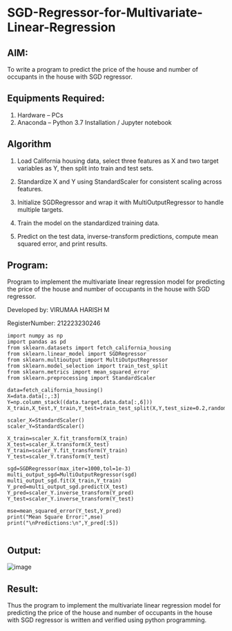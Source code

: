 # SGD-Regressor-for-Multivariate-Linear-Regression

## AIM:
To write a program to predict the price of the house and number of occupants in the house with SGD regressor.

## Equipments Required:
1. Hardware – PCs
2. Anaconda – Python 3.7 Installation / Jupyter notebook

## Algorithm
1. Load California housing data, select three features as X and two target variables as Y, then split into train and test sets.
   
2. Standardize X and Y using StandardScaler for consistent scaling across features.

3. Initialize SGDRegressor and wrap it with MultiOutputRegressor to handle multiple targets.

4. Train the model on the standardized training data.

5. Predict on the test data, inverse-transform predictions, compute mean squared error, and print results.
   
## Program:

Program to implement the multivariate linear regression model for predicting the price of the house and number of occupants in the house with SGD regressor.

Developed by: VIRUMAA HARISH M

RegisterNumber: 212223230246
```
import numpy as np
import pandas as pd
from sklearn.datasets import fetch_california_housing
from sklearn.linear_model import SGDRegressor
from sklearn.multioutput import MultiOutputRegressor
from sklearn.model_selection import train_test_split
from sklearn.metrics import mean_squared_error
from sklearn.preprocessing import StandardScaler

data=fetch_california_housing()
X=data.data[:,:3]
Y=np.column_stack((data.target,data.data[:,6]))
X_train,X_test,Y_train,Y_test=train_test_split(X,Y,test_size=0.2,random_state=42)

scaler_X=StandardScaler()
scaler_Y=StandardScaler()

X_train=scaler_X.fit_transform(X_train)
X_test=scaler_X.transform(X_test)
Y_train=scaler_Y.fit_transform(Y_train)
Y_test=scaler_Y.transform(Y_test)

sgd=SGDRegressor(max_iter=1000,tol=1e-3)
multi_output_sgd=MultiOutputRegressor(sgd)
multi_output_sgd.fit(X_train,Y_train)
Y_pred=multi_output_sgd.predict(X_test)
Y_pred=scaler_Y.inverse_transform(Y_pred)
Y_test=scaler_Y.inverse_transform(Y_test)

mse=mean_squared_error(Y_test,Y_pred)
print("Mean Square Error:",mse)
print("\nPredictions:\n",Y_pred[:5])


```

## Output:
![image](https://github.com/user-attachments/assets/be08aaf8-0775-4cef-83b8-adb9185af437)

## Result:
Thus the program to implement the multivariate linear regression model for predicting the price of the house and number of occupants in the house with SGD regressor is written and verified using python programming.
